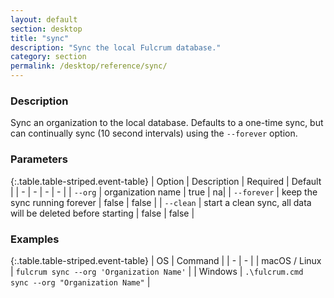 ```yaml
---
layout: default
section: desktop
title: "sync"
description: "Sync the local Fulcrum database."
category: section
permalink: /desktop/reference/sync/
---
```


### Description

Sync an organization to the local database. Defaults to a one-time sync, but can continually sync (10 second intervals) using the `--forever` option.

### Parameters

{:.table.table-striped.event-table}
| Option | Description | Required | Default |
| - | - | - | - |
| `--org` | organization name | true | na|
| `--forever` | keep the sync running forever | false | false |
| `--clean` | start a clean sync, all data will be deleted before starting | false | false |

### Examples

{:.table.table-striped.event-table}
| OS | Command |
| - | - |
| macOS / Linux  | `fulcrum sync --org 'Organization Name'`  |
| Windows | `.\fulcrum.cmd sync --org "Organization Name"` |
